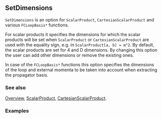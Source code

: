 ## SetDimensions

`SetDimensions` is an option for `ScalarProduct`, `CartesianScalarProduct` and various `FCLoopBasis*` functions.

For scalar products it specifies the dimensions for which the scalar products will be set when `ScalarProduct` or `CartesianScalarProduct`  are used with the equality sign, e.g. in `ScalarProduct[a, b] = m^2`. By default, the scalar products are set for 4 and D dimensions. By changing this option the user can add other dimensions or remove the existing ones.

In case of the `FCLoopBasis*` functions this option specifies the dimensions of the loop and external momenta to be taken into account when extracting the propagator basis.

### See also

[Overview](Extra/FeynCalc.md), [ScalarProduct](ScalarProduct.md), [CartesianScalarProduct](CartesianScalarProduct.md).

### Examples